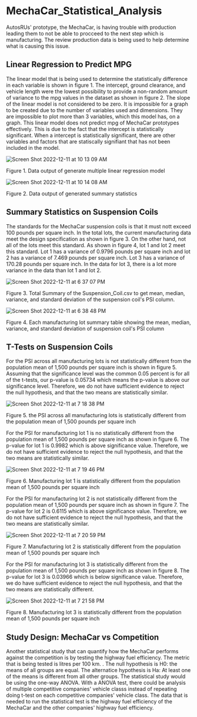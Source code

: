 # MechaCar_Statistical_Analysis
AutosRUs' prototype, the MechaCar, is having trouble with production leading them to not be able to procceed to the next step which is manufacturing. The review production data is being used to help determine what is causing this issue. 

## Linear Regression to Predict MPG
The linear model that is being used to determine the statistically difference in each variable is shown in figure 1. 
The intercept, ground clearance, and vehicle length were the lowest possibility to provide a non-random amount of variance to the mpg values in the dataset as shown in figure 2. 
The slope of the linear model is not considered to be zero. It is impossible for a graph to be created due to the number of variables used and dimensions. They are impossible to plot more than 3 variables, which this model has, on a graph.
This linear model does not predict mpg of MechaCar prototypes effectively. This is due to the fact that the intercept is statistically significant. When a intercept is statistically significant, there are other variables and factors that are statiscally signifiant that has not been included in the model.

![Screen Shot 2022-12-11 at 10 13 09 AM](https://user-images.githubusercontent.com/110945895/206911877-df9a159e-16d3-457f-9673-6670ee9312aa.png)

Figure 1. Data output of generate multiple linear regression model

![Screen Shot 2022-12-11 at 10 14 08 AM](https://user-images.githubusercontent.com/110945895/206911933-5c84f6a9-42a8-4538-9b05-a8c287e18703.png)

Figure 2. Data output of generated summary statistics

## Summary Statistics on Suspension Coils
The standards for the MechaCar suspension coils is that it must nott exceed 100 pounds per square inch. In the total lots, the current manufacturing data meet the design specification as shown in figure 3. On the other hand, not all of the lots meet this standard. As shown in figure 4, lot 1 and lot 2 meet this standard. Lot 1 has a variance of 0.9796 pounds per square inch and lot 2 has a variance of 7.469 pounds per square inch. Lot 3 has a variance of 170.28 pounds per square inch. In the data for lot 3, there is a lot more variance in the data than lot 1 and lot 2. 

![Screen Shot 2022-12-11 at 6 37 07 PM](https://user-images.githubusercontent.com/110945895/206935767-0457da18-785b-4398-93dc-7e933352fc45.png)

Figure 3. Total Summary of the Suspension_Coil.csv to get mean, median, variance, and standard deviation of the suspension coil's PSI column.

![Screen Shot 2022-12-11 at 6 38 48 PM](https://user-images.githubusercontent.com/110945895/206935817-5e2ed1b7-eee1-482f-9e23-9250f3276098.png)

Figure 4. Each manufacturing lot summary table showing the mean, median, variance, and standard deviation of suspension coil's PSI column

## T-Tests on Suspension Coils
For the PSI across all manufacturing lots is not statistically different from the population mean of 1,500 pounds per square inch is shown in figure 5. Assuming that the significance level was the common 0.05 percent is for all of the t-tests, our p-value is 0.05734 which means the p-value is above our significance level. Therefore, we do not have sufficient evidence to reject the null hypothesis, and that the two means are statistically similar. 

![Screen Shot 2022-12-11 at 7 18 38 PM](https://user-images.githubusercontent.com/110945895/206937852-8084033a-01b9-44b6-b146-5608cb04b006.png)

Figure 5. the PSI across all manufacturing lots is statistically different from the population mean of 1,500 pounds per square inch

For the PSI for manufacturing lot 1 is no statistically different from the population mean of 1,500 pounds per square inch as shown in figure 6. The p-value for lot 1 is 0.9982 which is above significance value. Therefore, we do not have sufficient evidence to reject the null hypothesis, and that the two means are statistically similar.

![Screen Shot 2022-12-11 at 7 19 46 PM](https://user-images.githubusercontent.com/110945895/206937905-80b24579-c714-4911-8561-8fab03217116.png)

Figure 6. Manufacturing lot 1 is statistically different from the population mean of 1,500 pounds per square inch

For the PSI for manufacturing lot 2 is not statistically different from the population mean of 1,500 pounds per square inch as shown in figure 7. The p-value for lot 2 is 0.6115 which is above significance value. Therefore, we do not have sufficient evidence to reject the null hypothesis, and that the two means are statistically similar.

![Screen Shot 2022-12-11 at 7 20 59 PM](https://user-images.githubusercontent.com/110945895/206937968-8a92cc71-f2b5-456b-95df-6f336f2df1e5.png)

Figure 7. Manufacturing lot 2 is statistically different from the population mean of 1,500 pounds per square inch

For the PSI for manufacturing lot 3 is statistically different from the population mean of 1,500 pounds per square inch as shown in figure 8. The p-value for lot 3 is 0.03966 which is below significance value. Therefore, we do have sufficient evidence to reject the null hypothesis, and that the two means are statistically different.

![Screen Shot 2022-12-11 at 7 21 58 PM](https://user-images.githubusercontent.com/110945895/206938020-76aa2edc-26a5-4648-b81b-ff5018bb2864.png)

Figure 8. Manufacturing lot 3 is statistically different from the population mean of 1,500 pounds per square inch

## Study Design: MechaCar vs Competition
Another statistical study that can quantify how the MechaCar performs against the competition is by testing the highway fuel efficiency. The metric that is being tested is litres per 100 km. . The null hypothesis is H0: the means of all groups are equal. The alternatice hypothesis is Ha: At least one of the means is different from all other groups. The statistical study would be using the one-way ANOVA. With a ANOVA test, there could be analysis of multiple competitive companies' vehicle classs instead of repeating doing t-test on each competitive companies' vehicle class. The data that is needed to run the statistical test is the highway fuel efficiency of the MechaCar and the other companies' highway fuel efficiency.

